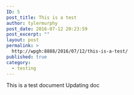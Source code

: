 ```yaml
---
ID: 5
post_title: This is a test
author: tylermurphy
post_date: 2016-07-12 20:23:59
post_excerpt: ""
layout: post
permalink: >
  http://wpgh:8888/2016/07/12/this-is-a-test/
published: true
category:
  - testing
---
```

This is a test document
Updating doc